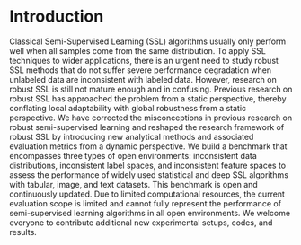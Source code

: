 # Introduction
Classical Semi-Supervised Learning (SSL) algorithms usually only perform well when all samples come from the same distribution. To apply SSL techniques to wider applications, there is an urgent need to study robust SSL methods that do not suffer severe performance degradation when unlabeled data are inconsistent with labeled data. However, research on robust SSL is still not mature enough and in confusing. Previous research on robust SSL has approached the problem from a static perspective, thereby conflating local adaptability with global robustness from a static perspective. We have corrected the misconceptions in previous research on robust semi-supervised learning and reshaped the research framework of robust SSL by introducing new analytical methods and associated evaluation metrics from a dynamic perspective. We build a benchmark that encompasses three types of open environments: inconsistent data distributions, inconsistent label spaces, and inconsistent feature spaces to assess the performance of widely used statistical and deep SSL algorithms with tabular, image, and text datasets. This benchmark is open and continuously updated. Due to limited computational resources, the current evaluation scope is limited and cannot fully represent the performance of semi-supervised learning algorithms in all open environments. We welcome everyone to contribute additional new experimental setups, codes, and results.
